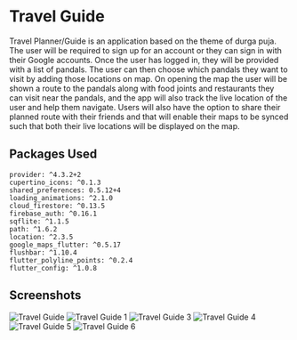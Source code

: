 # Travel Guide

Travel Planner/Guide is an application based on the theme of durga puja.
The user will be required to sign up for an account or they can sign in with their Google accounts. Once the user has logged in, they will be provided with a list of pandals. The user can then choose which pandals they want to visit by adding those locations on map. On opening the map the user will be shown a route to the pandals along with food joints and restaurants they can visit near the pandals, and the app will also track the live location of the user and help them navigate.
Users will also have the option to share their planned route with their friends and that will enable their maps to be synced such that both their live locations will be displayed on the map.

## Packages Used

    provider: ^4.3.2+2
    cupertino_icons: ^0.1.3
    shared_preferences: 0.5.12+4
    loading_animations: ^2.1.0
    cloud_firestore: ^0.13.5
    firebase_auth: ^0.16.1
    sqflite: ^1.1.5
    path: ^1.6.2
    location: ^2.3.5
    google_maps_flutter: ^0.5.17
    flushbar: ^1.10.4
    flutter_polyline_points: ^0.2.4
    flutter_config: ^1.0.8

## Screenshots
![Travel Guide](https://user-images.githubusercontent.com/39914834/189056241-d23da9c2-b994-49e6-970a-9448abce5233.png)
![Travel Guide 1](https://user-images.githubusercontent.com/39914834/189056253-ac5da5dc-99cc-4b04-ab47-be60c8777005.png)
![Travel Guide 3](https://user-images.githubusercontent.com/39914834/189056264-e7af41c8-1fd0-4bf0-a5bc-a223d5e3c2ac.png)
![Travel Guide 4](https://user-images.githubusercontent.com/39914834/189056269-56691cb0-9914-4d22-8129-c053f426d1aa.png)
![Travel Guide 5](https://user-images.githubusercontent.com/39914834/189056352-8ec74d85-5e59-424c-8a67-78bfa960869e.png)
![Travel Guide 6](https://user-images.githubusercontent.com/39914834/189056375-2f6cb5a6-138d-4cd4-82ea-49f2e4a63e4f.png)


